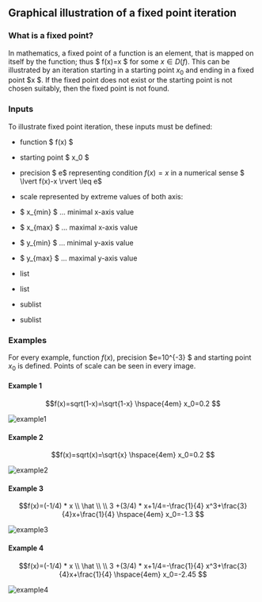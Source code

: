 ## Graphical illustration of a fixed point iteration
### What is a fixed point?
In mathematics, a fixed point of a function is an element, that is mapped on itself by the function; thus $ f(x)=x $ for some $x \in D(f)$. This can be illustrated by an iteration starting in a starting point $x_0$ and ending in a fixed point $x $. If the fixed point does not exist or the starting point is not chosen suitably, then the fixed point is not found.
### Inputs
To illustrate fixed point iteration, these inputs must be defined:
* function $ f(x) $

* starting point $ x_0 $

* precision $ e$ representing condition $f(x)=x$ in a numerical sense $ \lvert f(x)-x \rvert  \leq e$
* scale represented by extreme values of both axis:
 * $ x_{min} $  ... minimal x-axis value
 * $ x_{max} $ ... maximal x-axis value
 * $ y_{min} $ ... minimal y-axis value
 * $ y_{max} $ ... maximal y-axis value

* list
* list 
 * sublist
 * sublist 
  
### Examples
For every example, function $f(x)$, precision $e=10^{-3} $ and starting point $x_0$ is defined. Points of scale can be seen in every image.
#### Example 1
$$f(x)=sqrt(1-x)=\sqrt{1-x}  \hspace{4em} x_0=0.2 $$

![example1][1]

#### Example 2
$$f(x)=sqrt(x)=\sqrt{x}  \hspace{4em} x_0=0.2 $$

![example2][2]

#### Example 3
$$f(x)=(-1/4) * x \\ \hat \\ \\ 3 +(3/4) * x+1/4=-\frac{1}{4} x^3+\frac{3}{4}x+\frac{1}{4} \hspace{4em} x_0=-1.3 $$

![example3][3]

#### Example 4 
$$f(x)=(-1/4) * x \\ \hat \\ \\ 3 +(3/4) * x+1/4=-\frac{1}{4} x^3+\frac{3}{4}x+\frac{1}{4} \hspace{4em} x_0=-2.45 $$

![example4][4]

[1]: https://live.staticflickr.com/65535/51943625931_d9d35277bf_c.jpg
[2]: https://live.staticflickr.com/65535/51942642957_760f90dbc2_c.jpg
[3]: https://live.staticflickr.com/65535/51944238145_1b225a4714_c.jpg
[4]: https://live.staticflickr.com/65535/51943948374_2ab0cc6f9c_c.jpg
 





